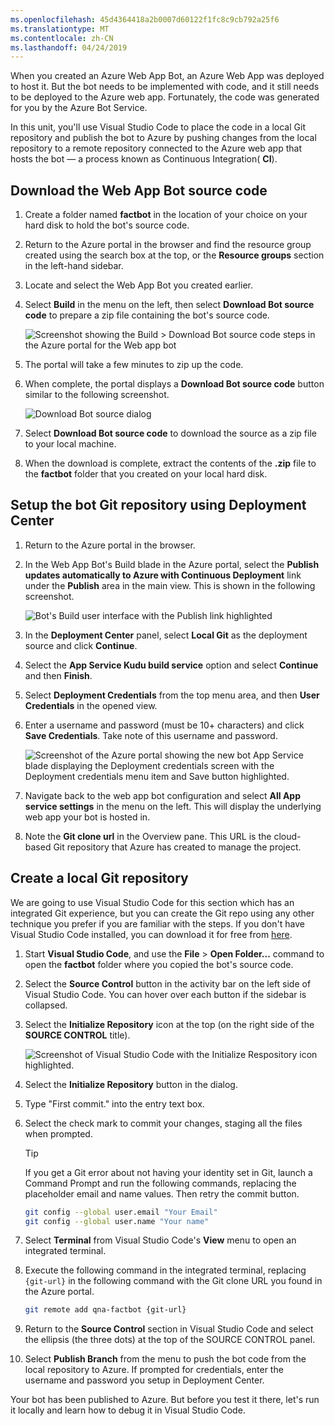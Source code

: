 ```yaml
---
ms.openlocfilehash: 45d4364418a2b0007d60122f1fc8c9cb792a25f6
ms.translationtype: MT
ms.contentlocale: zh-CN
ms.lasthandoff: 04/24/2019
---
```

When you created an Azure Web App Bot, an Azure Web App was deployed to host it. But the bot needs to be implemented with code, and it still needs to be deployed to the Azure web app. Fortunately, the code was generated for you by the Azure Bot Service.

In this unit, you'll use Visual Studio Code to place the code in a local Git repository and publish the bot to Azure by pushing changes from the local repository to a remote repository connected to the Azure web app that hosts the bot — a process known as Continuous Integration( **CI**).

## <a name="download-the-web-app-bot-source-code"></a>Download the Web App Bot source code

1. Create a folder named **factbot** in the location of your choice on your hard disk to hold the bot's source code.

1. Return to the Azure portal in the browser and find the resource group created using the search box at the top, or the **Resource groups** section in the left-hand sidebar.

1. Locate and select the Web App Bot you created earlier.

1. Select **Build** in the menu on the left, then select **Download Bot source code** to prepare a zip file containing the bot's source code.

    ![Screenshot showing the Build > Download Bot source code steps in the Azure portal for the Web app bot](../media/4-download-sourcecode.png)

1. The portal will take a few minutes to zip up the code.
1. When complete, the portal displays a **Download Bot source code** button similar to the following screenshot. 

    ![Download Bot source dialog](../media/4-download-bot-source.png)

1. Select **Download Bot source code** to download the source as a zip file to your local machine.
1. When the download is complete, extract the contents of the **.zip** file to the **factbot** folder that you created on your local hard disk.

## <a name="setup-the-bot-git-repository-using-deployment-center"></a>Setup the bot Git repository using Deployment Center

1. Return to the Azure portal in the browser.

1. In the Web App Bot's Build blade in the Azure portal, select the **Publish updates automatically to Azure with Continuous Deployment** link under the **Publish** area in the main view. This is shown in the following screenshot. 


    ![Bot's Build user interface with the Publish link highlighted](../media/4-publish-ui.png)

1. In the **Deployment Center** panel, select **Local Git** as the deployment source and click **Continue**.

1. Select the **App Service Kudu build service** option and select **Continue** and then **Finish**.

1. Select **Deployment Credentials** from the top menu area, and then **User Credentials** in the opened view.

1. Enter a username and password (must be 10+ characters) and click **Save Credentials**. Take note of this username and password.

    ![Screenshot of the Azure portal showing the new bot App Service blade displaying the Deployment credentials screen with the Deployment credentials menu item and Save button highlighted.](../media/4-portal-enter-ci-creds.png)

1. Navigate back to the web app bot configuration and select **All App service settings** in the menu on the left. This will display the underlying web app your bot is hosted in.

1. Note the **Git clone url** in the Overview pane. This URL is the cloud-based Git repository that Azure has created to manage the project.

## <a name="create-a-local-git-repository"></a>Create a local Git repository

We are going to use Visual Studio Code for this section which has an integrated Git experience, but you can create the Git repo using any other technique you prefer if you are familiar with the steps. If you don't have Visual Studio Code installed, you can download it for free from [here](https://code.visualstudio.com/).

1. Start **Visual Studio Code**, and use the **File** > **Open Folder...** command to open the **factbot** folder where you copied the bot's source code.

1. Select the **Source Control** button in the activity bar on the left side of Visual Studio Code. You can hover over each button if the sidebar is collapsed.

1. Select the **Initialize Repository** icon at the top (on the right side of the **SOURCE CONTROL** title).

   ![Screenshot of Visual Studio Code with the Initialize Respository icon highlighted.](../media/4-vs-vode-init-repo.png)

1. Select the **Initialize Repository** button in the dialog.

1. Type "First commit." into the entry text box.

1. Select the check mark to commit your changes, staging all the files when prompted.

    > [!TIP]
    > If you get a Git error about not having your identity set in Git, launch a Command Prompt and run the following commands, replacing the placeholder email and name values. Then retry the commit button.
    >
    > ```bash
    > git config --global user.email "Your Email"
    > git config --global user.name "Your name"
    > ```

1. Select **Terminal** from Visual Studio Code's **View** menu to open an integrated terminal.

1. Execute the following command in the integrated terminal, replacing `{git-url}` in the following command with the Git clone URL you found in the Azure portal.

    ```bash
    git remote add qna-factbot {git-url}
    ```

1. Return to the **Source Control** section in Visual Studio Code and select the ellipsis (the three dots) at the top of the SOURCE CONTROL panel.

1. Select **Publish Branch** from the menu to push the bot code from the local repository to Azure. If prompted for credentials, enter the username and password you setup in Deployment Center.

Your bot has been published to Azure. But before you test it there, let's run it locally and learn how to debug it in Visual Studio Code.
